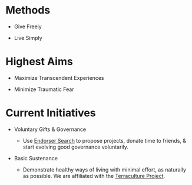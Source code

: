 
# Methods

* Give Freely

* Live Simply

# Highest Aims

* Maximize Transcendent Experiences

* Minimize Traumatic Fear

# Current Initiatives

* Voluntary Gifts & Governance

  - Use [Endorser Search](https://EndorserSearch.com) to propose projects, donate time to friends, & start evolving good governance voluntarily.

* Basic Sustenance

  - Demonstrate healthy ways of living with minimal effort, as naturally as possible. We are affiliated with the [Terraculture Project](https://www.terracultureproject.org/).
